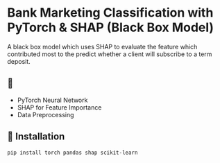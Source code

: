 # Bank Marketing Classification with PyTorch & SHAP (Black Box Model)
A black box model which uses SHAP to evaluate the feature which contributed most to the predict whether a client will subscribe to a term deposit.

## 📌
- PyTorch Neural Network
- SHAP for Feature Importance
- Data Preprocessing

## 🔧 Installation
```sh
pip install torch pandas shap scikit-learn

